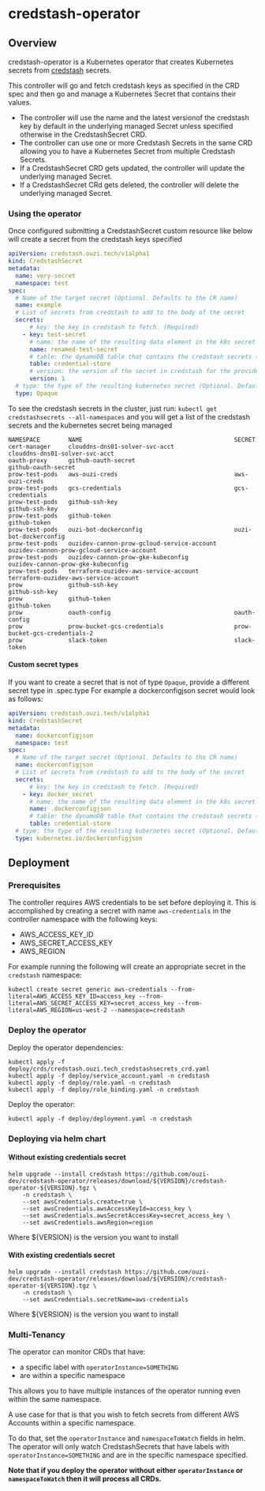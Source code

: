 # credstash-operator 

## Overview

credstash-operator is a Kubernetes operator that creates Kubernetes secrets from [credstash](https://github.com/fugue/credstash) secrets. 

This controller will go and fetch credstash keys as specified in the CRD spec and then go and manage a Kubernetes Secret that contains their values. 

* The controller will use the name and the latest versionof the credstash key by default in the underlying managed Secret unless specified otherwise in the CredstashSecret CRD.
* The controller can use one or more Credstash Secrets in the same CRD allowing you to have a Kubernetes Secret from multiple Credstash Secrets.
* If a CredstashSecret CRD gets updated, the controller will update the underlying managed Secret.
* If a CredstashSecret CRd gets deleted, the controller will delete the underlying managed Secret.

### Using the operator

Once configured submitting a CredstashSecret custom resource like below will create a secret from the credstash keys specified
```yaml
apiVersion: credstash.ouzi.tech/v1alpha1
kind: CredstashSecret
metadata:
  name: very-secret
  namespace: test
spec:
  # Name of the target secret (Optional. Defaults to the CR name)
  name: example
  # List of secrets from credstash to add to the body of the secret 
  secrets:
      # key: the key in credstash to fetch. (Required)
    - key: test-secret
      # name: the name of the resulting data element in the k8s secret (Optional. Defaults to the credstash key)
      name: renamed-test-secret
      # table: the dynamoDB table that contains the credstash secrets (Optional. Defaults to credential-store)
      table: credential-store
      # version: the version of the secret in credstash for the provided key (Optional.Defaults to the latest version)
      version: 1
  # type: the type of the resulting kubernetes secret (Optional. Defaults to Opaque)
  type: Opaque
```

To see the credstash secrets in the cluster, just run:
`kubectl get credstashsecrets --all-namespaces`
and you will get a list of the credstash secrets and the kubernetes secret being managed


```
NAMESPACE        NAME                                           SECRET
cert-manager     clouddns-dns01-solver-svc-acct                 clouddns-dns01-solver-svc-acct
oauth-proxy      github-oauth-secret                            github-oauth-secret
prow-test-pods   aws-ouzi-creds                                 aws-ouzi-creds
prow-test-pods   gcs-credentials                                gcs-credentials
prow-test-pods   github-ssh-key                                 github-ssh-key
prow-test-pods   github-token                                   github-token
prow-test-pods   ouzi-bot-dockerconfig                          ouzi-bot-dockerconfig
prow-test-pods   ouzidev-cannon-prow-gcloud-service-account     ouzidev-cannon-prow-gcloud-service-account
prow-test-pods   ouzidev-cannon-prow-gke-kubeconfig             ouzidev-cannon-prow-gke-kubeconfig
prow-test-pods   terraform-ouzidev-aws-service-account          terraform-ouzidev-aws-service-account
prow             github-ssh-key                                 github-ssh-key
prow             github-token                                   github-token
prow             oauth-config                                   oauth-config
prow             prow-bucket-gcs-credentials                    prow-bucket-gcs-credentials-2
prow             slack-token                                    slack-token  
```

#### Custom secret types
If you want to create a secret that is not of type `Opaque`, provide a different secret type in .spec.type
For example a dockerconfigjson secret would look as follows:
```yaml
apiVersion: credstash.ouzi.tech/v1alpha1
kind: CredstashSecret
metadata:
  name: dockerconfigjson
  namespace: test
spec:
  # Name of the target secret (Optional. Defaults to the CR name)
  name: dockerconfigjson
  # List of secrets from credstash to add to the body of the secret 
  secrets:
      # key: the key in credstash to fetch. (Required)
    - key: docker_secret
      # name: the name of the resulting data element in the k8s secret (Optional. Defaults to the credstash key)
      name: .dockerconfigjson
      # table: the dynamoDB table that contains the credstash secrets (Optional. Defaults to credential-store)
      table: credential-store
  # type: the type of the resulting kubernetes secret (Optional. Defaults to Opaque)
  type: kubernetes.io/dockerconfigjson
```


## Deployment
### Prerequisites

The controller requires AWS credentials to be set before deploying it. This is accomplished by creating a secret with name `aws-credentials` in the controller namespace with the following keys:
* AWS_ACCESS_KEY_ID
* AWS_SECRET_ACCESS_KEY
* AWS_REGION

For example running the following will create an appropriate secret in the `credstash` namespace:
```
kubectl create secret generic aws-credentials --from-literal=AWS_ACCESS_KEY_ID=access_key --from-literal=AWS_SECRET_ACCESS_KEY=secret_access_key --from-literal=AWS_REGION=us-west-2 --namespace=credstash
```

### Deploy the operator

Deploy the operator dependencies:
```
kubectl apply -f deploy/crds/credstash.ouzi.tech_credstashsecrets_crd.yaml
kubectl apply -f deploy/service_account.yaml -n credstash
kubectl apply -f deploy/role.yaml -n credstash
kubectl apply -f deploy/role_binding.yaml -n credstash
```

Deploy the operator:
```
kubectl apply -f deploy/deployment.yaml -n credstash
```

### Deploying via helm chart

#### Without existing credentials secret
```
helm upgrade --install credstash https://github.com/ouzi-dev/credstash-operator/releases/download/${VERSION}/credstash-operator-${VERSION}.tgz \
    -n credstash \
    --set awsCredentials.create=true \
    --set awsCredentials.awsAccessKeyId=access_key \
    --set awsCredentials.awsSecretAccessKey=secret_access_key \
    --set awsCredentials.awsRegion=region
```
Where ${VERSION} is the version you want to install
#### With existing credentials secret
```
helm upgrade --install credstash https://github.com/ouzi-dev/credstash-operator/releases/download/${VERSION}/credstash-operator-${VERSION}.tgz \
    -n credstash \
    --set awsCredentials.secretName=aws-credentials
``` 
Where ${VERSION} is the version you want to install

### Multi-Tenancy

The operator can monitor CRDs that have:
* a specific label with `operatorInstance=SOMETHING`
* are within a specific namespace
 
This allows you to have multiple instances of the operator running even within the same namespace.

A use case for that is that you wish to fetch secrets from different AWS Accounts within a specific namespace.

To do that, set the `operatorInstance` and `namespaceToWatch` fields in helm. 
The operator will only watch CredstashSecrets that have labels with `operatorInstance=SOMETHING` and are in the specific namespace specified.

**Note that if you deploy the operator without either `operatorInstance` or `namespaceToWatch` then it will process all CRDs.**
